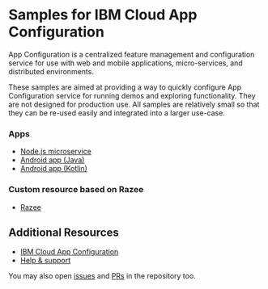 # Samples for IBM Cloud App Configuration
App Configuration is a centralized feature management and configuration service for use with web and mobile applications, micro-services, and distributed environments.

These samples are aimed at providing a way to quickly configure App Configuration service for running demos and exploring functionality. They are not designed for production use. All samples are relatively small so that they can be re-used easily and integrated into a larger use-case.

### Apps
- [Node.js microservice](nodejs)
- [Android app (Java)](android-java)
- [Android app (Kotlin)](android-kotlin)

### Custom resource based on Razee
- [Razee](razee)

## Additional Resources

- [IBM Cloud App Configuration](https://cloud.ibm.com/catalog/services/app-configuration#about)
- [Help & support](https://cloud.ibm.com/docs/app-configuration?topic=app-configuration-ac-getting-help-and-support)

You may also open [issues](https://github.com/IBM/appconfiguration-samples/issues) and
[PRs](https://github.com/IBM/appconfiguration-samples/pulls) in the repository too.